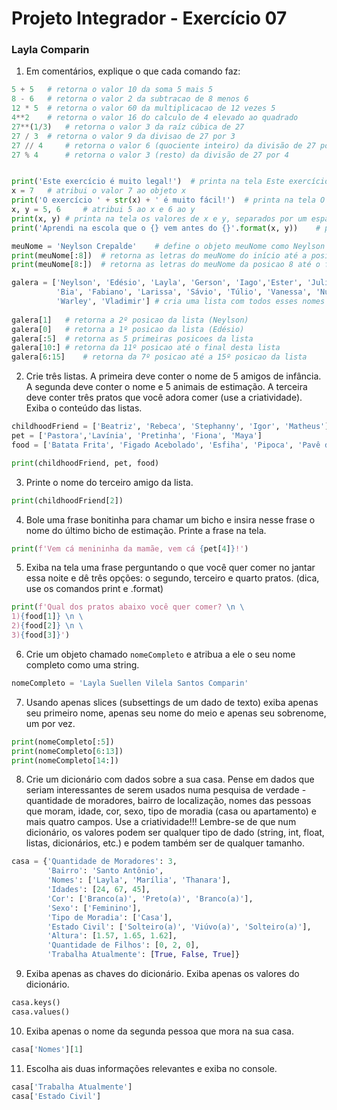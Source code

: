 # Projeto Integrador - Exercício 07

### Layla Comparin

1) Em comentários, explique o que cada comando faz:


```python
5 + 5   # retorna o valor 10 da soma 5 mais 5
8 - 6   # retorna o valor 2 da subtracao de 8 menos 6
12 * 5  # retorna o valor 60 da multiplicacao de 12 vezes 5
4**2    # retorna o valor 16 do calculo de 4 elevado ao quadrado
27**(1/3)   # retorna o valor 3 da raíz cúbica de 27
27 / 3  # retorna o valor 9 da divisao de 27 por 3
27 // 4     # retorna o valor 6 (quociente inteiro) da divisão de 27 por 4
27 % 4      # retorna o valor 3 (resto) da divisão de 27 por 4


print('Este exercício é muito legal!')  # printa na tela Este exercício é muito legal!
x = 7   # atribui o valor 7 ao objeto x
print('O exercício ' + str(x) + ' é muito fácil!')  # printa na tela O exercício 7 é muito fácil!, convertendo o 7 da variável x para string
x, y = 5, 6     # atribui 5 ao x e 6 ao y
print(x, y) # printa na tela os valores de x e y, separados por um espaço
print('Aprendi na escola que o {} vem antes do {}'.format(x, y))    # printa na tela Aprendi na escola que o 5 vem antes do 6

meuNome = 'Neylson Crepalde'    # define o objeto meuNome como Neylson Crepalde
print(meuNome[:8])  # retorna as letras do meuNome do início até a posicao 7 (começando do 0)
print(meuNome[8:])  # retorna as letras do meuNome da posicao 8 até o final

galera = ['Neylson', 'Edésio', 'Layla', 'Gerson', 'Iago','Ester', 'Juliany', 'Marcos', 'Patrick', 
          'Bia', 'Fabiano', 'Larissa', 'Sávio', 'Túlio', 'Vanessa', 'Numiá', 'Adelvan', 'Nelson', 
          'Warley', 'Vladimir'] # cria uma lista com todos esses nomes
          
galera[1]   # retorna a 2º posicao da lista (Neylson)
galera[0]   # retorna a 1º posicao da lista (Edésio)
galera[:5]  # retorna as 5 primeiras posicoes da lista
galera[10:] # retorna da 11º posicao até o final desta lista
galera[6:15]    # retorna da 7º posicao até a 15º posicao da lista
```

2) Crie três listas. A primeira deve conter o nome de 5 amigos de infância. A segunda deve conter o nome e 5 animais de estimação. A terceira deve conter três pratos que você adora comer (use a criatividade). Exiba o conteúdo das listas.

```python    
childhoodFriend = ['Beatriz', 'Rebeca', 'Stephanny', 'Igor', 'Matheus']
pet = ['Pastora','Lavínia', 'Pretinha', 'Fiona', 'Maya']
food = ['Batata Frita', 'Figado Acebolado', 'Esfiha', 'Pipoca', 'Pavê de Morango']

print(childhoodFriend, pet, food)
```

3) Printe o nome do terceiro amigo da lista. 

```python     
print(childhoodFriend[2])
```

4) Bole uma frase bonitinha para chamar um bicho e insira nesse frase o nome do último bicho de estimação. Printe a frase na tela.

```python     
print(f'Vem cá menininha da mamãe, vem cá {pet[4]}!')
```

5) Exiba na tela uma frase perguntando o que você quer comer no jantar essa noite e dê três opções: o segundo, terceiro e quarto pratos. (dica, use os comandos print e .format)

```python     
print(f'Qual dos pratos abaixo você quer comer? \n \
1){food[1]} \n \
2){food[2]} \n \
3){food[3]}')
```

6) Crie um objeto chamado `nomeCompleto` e atribua a ele o seu nome completo como uma string.

```python 
nomeCompleto = 'Layla Suellen Vilela Santos Comparin'
```

7) Usando apenas slices (subsettings de um dado de texto) exiba apenas seu primeiro nome, apenas seu nome do meio e apenas seu sobrenome, um por vez.

```python 
print(nomeCompleto[:5])
print(nomeCompleto[6:13])
print(nomeCompleto[14:])
```

8) Crie um dicionário com dados sobre a sua casa. Pense em dados que seriam interessantes de serem usados numa pesquisa de verdade - quantidade de moradores, bairro de localização, nomes das pessoas que moram, idade, cor, sexo, tipo de moradia (casa ou apartamento) e mais quatro campos. Use a criatividade!!! Lembre-se de que num dicionário, os valores podem ser qualquer tipo de dado (string, int, float, listas, dicionários, etc.) e podem também ser de qualquer tamanho.

```python 
casa = {'Quantidade de Moradores': 3,
        'Bairro': 'Santo Antônio',
        'Nomes': ['Layla', 'Marília', 'Thanara'],
        'Idades': [24, 67, 45],
        'Cor': ['Branco(a)', 'Preto(a)', 'Branco(a)'],
        'Sexo': ['Feminino'],
        'Tipo de Moradia': ['Casa'],
        'Estado Civil': ['Solteiro(a)', 'Viúvo(a)', 'Solteiro(a)'],
        'Altura': [1.57, 1.65, 1.62],
        'Quantidade de Filhos': [0, 2, 0],
        'Trabalha Atualmente': [True, False, True]}
```

9) Exiba apenas as chaves do dicionário. Exiba apenas os valores do dicionário.

```python 
casa.keys()
casa.values()
```

10) Exiba apenas o nome da segunda pessoa que mora na sua casa.

```python 
casa['Nomes'][1]
```

11) Escolha ais duas informações relevantes e exiba no console.

```python 
casa['Trabalha Atualmente']
casa['Estado Civil']
```
